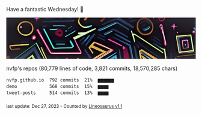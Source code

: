 Have a fantastic Wednesday! 🌹

![banner](https://github.com/nvfp/nvfp/raw/main/assets/banner.jpg)

nvfp's repos (80,779 lines of code, 3,821 commits, 18,570,285 chars)

```txt
nvfp.github.io  792 commits  21%  ▆▆▆▆▆▆
demo            568 commits  15%  ▆▆▆▆
tweet-posts     514 commits  13%  ▆▆▆▆
```

<sub>last update: Dec 27, 2023 - Counted by [Lineosaurus v1.1](https://github.com/Lineosaurus/Lineosaurus)</sub>